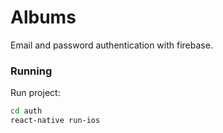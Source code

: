 # Albums

Email and password authentication with firebase.


### Running

Run project:
```sh
cd auth
react-native run-ios
```